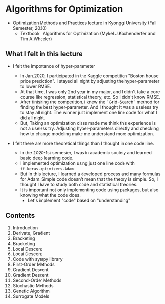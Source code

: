 # Algorithms for Optimization

- Optimization Methods and Practices lecture in Kyonggi University (Fall Semester, 2020)
    - Textbook : Algorithms for Optimization (Mykel J.Kochenderfer and Tim A.Wheeler)
   
   
## What I felt in this lecture

- I felt the importance of hyper-parameter
    - In Jan.2020, I participated in the Kaggle competition "Boston house price prediction". I stayed all night by adjusting the hyper-parameter to lower RMSE.
    - At that time, I was only 2nd year in my major, and I didn't take a core course like regression, statistical theory, etc. So I didn't know RMSE.
    - After finishing the competition, I knew the "Grid-Search" method for finding the best hyper-parameter. And I thought It was a useless try to stay all night. The winner just implement one line code for what I did all night.
    - But, Taking an optimization class made me think this experience is not a useless try. Adjusting hyper-parameters directly and checking how to change modeling make me understand more optimization.


- I felt there are more theoretical things than I thought in one code line.
    - In the 2020-1st semester, I was in academic society and learned basic deep learning code.
    - I implemented optimization using just one line code with `tf.keras.optimizers.Adam` 
    - But In this lecture, I learned a developed process and many formulas for Adam. Simple code doesn't mean that the theory is simple. So, I thought I have to study both code and statistical theories.
    - It is important not only implementing code using packages, but also knowing what the code does.
        - Let's implement "code" based on "understanding"     
 

## Contents
1. Introduction
2. Derivate, Gradient
3. Bracketing
4. Bracketing
5. Local Descent
6. Local Descent
7. Code with sympy library
8. First-Order Methods
9. Gradient Descent
10. Gradient Descent
11. Second-Order Methods
12. Stochastic Methods
13. Genetic Algorithm
14. Surrogate Models

